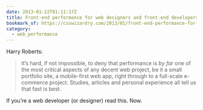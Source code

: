 ```yaml
---
date: 2013-01-22T01:11:17Z
title: Front-end performance for web designers and front-end developers
bookmark_of: https://csswizardry.com/2013/01/front-end-performance-for-web-designers-and-front-end-developers/
category:
  - web_performance
---
```


Harry Roberts:

> It’s hard, if not impossible, to deny that performance is _by far_ one of the most critical aspects of any decent web project, be it a small portfolio site, a mobile-first web app, right through to a full-scale e-commerce project. Studies, articles and personal experience all tell us that fast is best.

If you’re a web developer (or designer) read this. Now.

